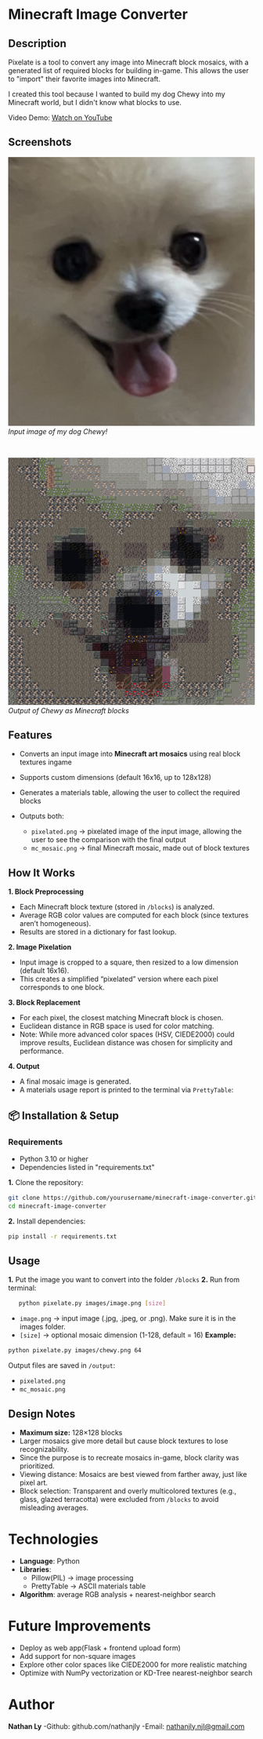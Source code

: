 # Minecraft Image Converter 

## Description
Pixelate is a tool to convert any image into Minecraft block mosaics, with a generated list of required blocks for building in-game. This allows the user to "import" their favorite images into Minecraft.

I created this tool because I wanted to build my dog Chewy into my Minecraft world, but I didn't know what blocks to use.

Video Demo: [Watch on YouTube](https://youtu.be/OLdn-PvBAec)


## Screenshots
![Chewy](images/chewy.png)
*Input image of my dog Chewy!*

&nbsp;

![Mosaic](output/mc_mosaic.png)
*Output of Chewy as Minecraft blocks*


## Features
- Converts an input image into **Minecraft art mosaics** using real block textures ingame

- Supports custom dimensions (default 16x16, up to 128x128)  
- Generates a materials table, allowing the user to collect the required blocks  
- Outputs both:  
  - `pixelated.png` → pixelated image of the input image, allowing the user to see the comparison with the final output
  - `mc_mosaic.png` → final Minecraft mosaic, made out of block textures


## How It Works
**1. Block Preprocessing**  
   - Each Minecraft block texture (stored in `/blocks`) is analyzed.  
   - Average RGB color values are computed for each block (since textures aren’t homogeneous).  
   - Results are stored in a dictionary for fast lookup.  

**2. Image Pixelation**  
   - Input image is cropped to a square, then resized to a low dimension (default 16x16).  
   - This creates a simplified “pixelated” version where each pixel corresponds to one block.  

**3. Block Replacement**  
   - For each pixel, the closest matching Minecraft block is chosen.  
   - Euclidean distance in RGB space is used for color matching.  
   - Note: While more advanced color spaces (HSV, CIEDE2000) could improve results, Euclidean distance was chosen for simplicity and performance.  

**4. Output**  
   - A final mosaic image is generated.  
   - A materials usage report is printed to the terminal via `PrettyTable`:


## 📦 Installation & Setup
### Requirements
- Python 3.10 or higher
- Dependencies listed in "requirements.txt"

**1.** Clone the repository:  
   ```bash
   git clone https://github.com/yourusername/minecraft-image-converter.git
   cd minecraft-image-converter
   ```
**2.** Install dependencies:
   ```bash
   pip install -r requirements.txt
   ```

## Usage
**1.** Put the image you want to convert into the folder `/blocks`
**2.** Run from terminal:
```bash
   python pixelate.py images/image.png [size]
```
- `image.png` → input image (.jpg, .jpeg, or .png). Make sure it is in the images folder.
- `[size]` → optional mosaic dimension (1-128, default = 16)
**Example:**
```bash
python pixelate.py images/chewy.png 64
```
Output files are saved in `/output`:
- `pixelated.png`
- `mc_mosaic.png`


## Design Notes
- **Maximum size:** 128×128 blocks  
- Larger mosaics give more detail but cause block textures to lose recognizability.  
- Since the purpose is to recreate mosaics in-game, block clarity was prioritized.  
- Viewing distance: Mosaics are best viewed from farther away, just like pixel art.  
- Block selection: Transparent and overly multicolored textures (e.g., glass, glazed terracotta) were excluded from `/blocks` to avoid misleading averages.  


# Technologies
- **Language**: Python
- **Libraries**: 
    - Pillow(PIL) → image processing
    - PrettyTable → ASCII materials table
- **Algorithm**: average RGB analysis + nearest-neighbor search


# Future Improvements
- Deploy as web app(Flask + frontend upload form)
- Add support for non-square images
- Explore other color spaces like CIEDE2000 for more realistic matching
- Optimize with NumPy vectorization or KD-Tree nearest-neighbor search


# Author
**Nathan Ly**
-Github: github.com/nathanjly
-Email: nathanjly.njl@gmail.com
